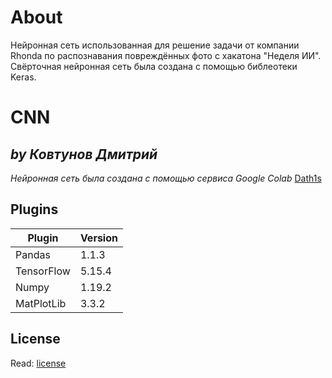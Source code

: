 # About
Нейронная сеть использованная для решение задачи от компании Rhonda по распознавания повреждённых фото с хакатона "Неделя ИИ". Свёрточная нейронная сеть была создана с помощью библеотеки Keras.


# CNN
## _by Ковтунов Дмитрий_
_Нейронная сеть была создана с помощью сервиса Google Colab_
[Dath1s](https://github.com/dath1s)


## Plugins

| Plugin | Version |
| ------ | ------ |
| Pandas | 1.1.3 |
| TensorFlow | 5.15.4 |
| Numpy | 1.19.2 |
| MatPlotLib | 3.3.2 |


## License
Read: [license]

[//]:#
   [license]: <https://github.com/dath1s/colorizor/blob/main/LICENSE>
